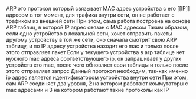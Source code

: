ARP это протокол который связывает MAC адрес устройства с его [[IP]] адресом в тот момент, для трафика внутри сети, он не работает с трафиком из внешней сети
При этом, сама работа построена на основе ARP таблиц, в которой IP адрес связан с MAC адресом
Таким образом, если одно устройство в локальной сети, хочет отправить пакеты другому устройству в той же сети, оно сначала смотрит свою ARP таблицу, и по IP адресу устройства находит его mac и только после этого отправляет пакет
Если у текущего устройства в arp таблице нет нужного mac адреса соответствующего ip, он запрашивает у других устройств его mac, после чего обновляет свои таблицы и только после этого отправляет запрос
Данный протокол необходим,  так-как именно ip адрес является идентификатором устройства внутри сети
При этом, сам ARP соединяет два уровня, 2 на котором работают коммутаторы с mac адресами и 3 на котором работают такие протоколы как IP